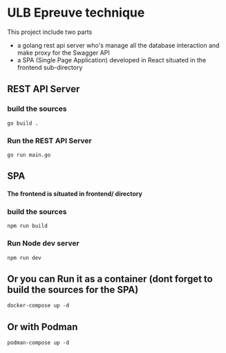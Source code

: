 # ULB Epreuve technique

This project include two parts
* a golang rest api server who's manage all the database interaction and make proxy for the Swagger API
* a SPA (Single Page Application) developed in React situated in the frontend sub-directory

## REST API Server

### build the sources

`go build .`

### Run the REST API Server

`go run main.go`

## SPA

#### The frontend is situated in frontend/ directory

### build the sources

`npm run build`

### Run Node dev server

`npm run dev`

## Or you can Run it as a container (dont forget to build the sources for the SPA)

`docker-compose up -d `

## Or with Podman

`podman-compose up -d` 

